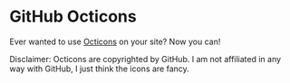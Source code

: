 # GitHub Octicons
Ever wanted to use [Octicons][] on your site?  Now you can!

Disclaimer: Octicons are copyrighted by GitHub.  I am not affiliated in any way with GitHub, I just think the icons are fancy.

[Octicons]: https://github.com/blog/1106-say-hello-to-octicons
